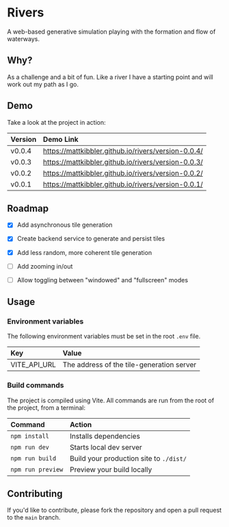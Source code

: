 # Rivers

A web-based generative simulation playing with the formation and flow of waterways.

## Why?

As a challenge and a bit of fun. Like a river I have a starting point and will work out my path as I go.

## Demo

Take a look at the project in action:

| Version                | Demo Link       |
| :--------------------- | :----------------------------------------------- |
| v0.0.4 | https://mattkibbler.github.io/rivers/version-0.0.4/ |
| v0.0.3 | https://mattkibbler.github.io/rivers/version-0.0.3/ |
| v0.0.2 | https://mattkibbler.github.io/rivers/version-0.0.2/ |
| v0.0.1 | https://mattkibbler.github.io/rivers/version-0.0.1/ |

## Roadmap

- [x] Add asynchronous tile generation
- [x] Create backend service to generate and persist tiles
- [x] Add less random, more coherent tile generation
- [ ] Add zooming in/out
- [ ] Allow toggling between "windowed" and "fullscreen" modes



## Usage

### Environment variables
The following environment variables must be set in the root `.env` file.

| Key                | Value                                            |
| :--------------------- | :------------------------------------------- |
| VITE_API_URL          | The address of the tile-generation server   |

### Build commands

The project is compiled using Vite. All commands are run from the root of the project, from a terminal:

| Command                | Action                                           |
| :--------------------- | :----------------------------------------------- |
| `npm install`          | Installs dependencies                            |
| `npm run dev`          | Starts local dev server       |
| `npm run build`        | Build your production site to `./dist/`          |
| `npm run preview`      | Preview your build locally     |


## Contributing

If you'd like to contribute, please fork the repository and open a pull request to the `main` branch.
